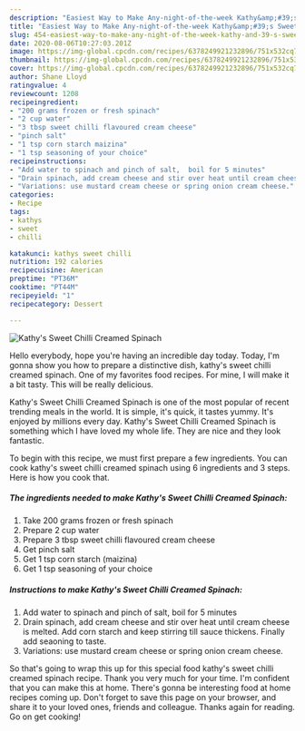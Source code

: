 ```yaml
---
description: "Easiest Way to Make Any-night-of-the-week Kathy&amp;#39;s Sweet Chilli Creamed Spinach"
title: "Easiest Way to Make Any-night-of-the-week Kathy&amp;#39;s Sweet Chilli Creamed Spinach"
slug: 454-easiest-way-to-make-any-night-of-the-week-kathy-and-39-s-sweet-chilli-creamed-spinach
date: 2020-08-06T10:27:03.201Z
image: https://img-global.cpcdn.com/recipes/6378249921232896/751x532cq70/kathys-sweet-chilli-creamed-spinach-recipe-main-photo.jpg
thumbnail: https://img-global.cpcdn.com/recipes/6378249921232896/751x532cq70/kathys-sweet-chilli-creamed-spinach-recipe-main-photo.jpg
cover: https://img-global.cpcdn.com/recipes/6378249921232896/751x532cq70/kathys-sweet-chilli-creamed-spinach-recipe-main-photo.jpg
author: Shane Lloyd
ratingvalue: 4
reviewcount: 1208
recipeingredient:
- "200 grams frozen or fresh spinach"
- "2 cup water"
- "3 tbsp sweet chilli flavoured cream cheese"
- "pinch salt"
- "1 tsp corn starch maizina"
- "1 tsp seasoning of your choice"
recipeinstructions:
- "Add water to spinach and pinch of salt,  boil for 5 minutes"
- "Drain spinach, add cream cheese and stir over heat until cream cheese is melted. Add corn starch and keep stirring till sauce thickens. Finally add seaoning to taste."
- "Variations: use mustard cream cheese or spring onion cream cheese."
categories:
- Recipe
tags:
- kathys
- sweet
- chilli

katakunci: kathys sweet chilli 
nutrition: 192 calories
recipecuisine: American
preptime: "PT36M"
cooktime: "PT44M"
recipeyield: "1"
recipecategory: Dessert

---
```



![Kathy&#39;s Sweet Chilli Creamed Spinach](https://img-global.cpcdn.com/recipes/6378249921232896/751x532cq70/kathys-sweet-chilli-creamed-spinach-recipe-main-photo.jpg)

Hello everybody, hope you're having an incredible day today. Today, I'm gonna show you how to prepare a distinctive dish, kathy&#39;s sweet chilli creamed spinach. One of my favorites food recipes. For mine, I will make it a bit tasty. This will be really delicious.

Kathy&#39;s Sweet Chilli Creamed Spinach is one of the most popular of recent trending meals in the world. It is simple, it's quick, it tastes yummy. It's enjoyed by millions every day. Kathy&#39;s Sweet Chilli Creamed Spinach is something which I have loved my whole life. They are nice and they look fantastic.




To begin with this recipe, we must first prepare a few ingredients. You can cook kathy&#39;s sweet chilli creamed spinach using 6 ingredients and 3 steps. Here is how you cook that.

<!--inarticleads1-->

##### The ingredients needed to make Kathy&#39;s Sweet Chilli Creamed Spinach:

1. Take 200 grams frozen or fresh spinach
1. Prepare 2 cup water
1. Prepare 3 tbsp sweet chilli flavoured cream cheese
1. Get pinch salt
1. Get 1 tsp corn starch (maizina)
1. Get 1 tsp seasoning of your choice




<!--inarticleads2-->

##### Instructions to make Kathy&#39;s Sweet Chilli Creamed Spinach:

1. Add water to spinach and pinch of salt,  boil for 5 minutes
1. Drain spinach, add cream cheese and stir over heat until cream cheese is melted. Add corn starch and keep stirring till sauce thickens. Finally add seaoning to taste.
1. Variations: use mustard cream cheese or spring onion cream cheese.




So that's going to wrap this up for this special food kathy&#39;s sweet chilli creamed spinach recipe. Thank you very much for your time. I'm confident that you can make this at home. There's gonna be interesting food at home recipes coming up. Don't forget to save this page on your browser, and share it to your loved ones, friends and colleague. Thanks again for reading. Go on get cooking!

